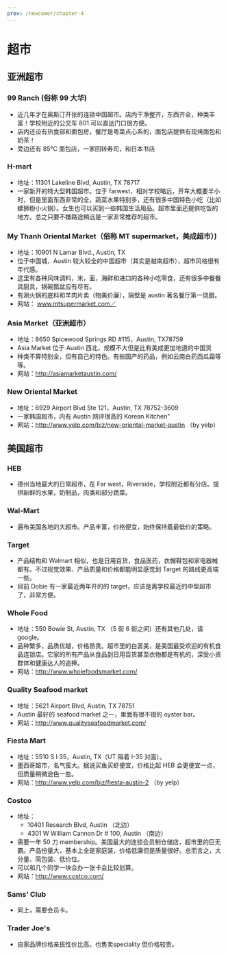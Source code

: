 ```yaml
---
prev: /newcomer/chapter-4
---
```


# 超市

## 亚洲超市

### 99 Ranch (俗称 99 大华)

- 近几年才在奥斯汀开张的连锁中国超市。店内干净整齐，东西齐全，种类丰富！学校附近的公交车 801 可以直达门口很方便。
- 店内还设有热食部和面包房，餐厅是粤菜点心系的，面包店提供有现烤面包和奶茶！
- 旁边还有 85°C 面包店，一家回转寿司，和日本书店

### H-mart

- 地址：11301 Lakeline Blvd, Austin, TX 78717
- 一家新开的特大型韩国超市。位于 farwest，相对学校略远，开车大概要半小时，但是里面东西非常的全，蔬菜水果特别多，还有很多中国特色小吃（比如螺狮粉小火锅）。女生也可以买到一些韩国生活用品。超市里面还提供吃饭的地方。总之只要不嫌路途稍远是一家非常推荐的超市。

### My Thanh Oriental Market（俗称 MT supermarket，美成超市）)

- 地址：10901 N Lamar Blvd., Austin, TX
- 位于中国城，Austin 较大较全的中国超市（其实是越南超市），超市风格很有年代感。
- 这里有各种风味调料，米，面，海鲜和进口的各种小吃零食，还有很多中餐餐具厨具，锅碗瓢盆应有尽有。
- 有涮火锅的底料和羊肉片卖（物美价廉），隔壁是 austin 著名餐厅第一烧腊。
- 网站： www.mtsupermarket.com／

### Asia Market（亚洲超市）

- 地址：8650 Spicewood Springs RD #115，Austin, TX78759
- Asia Market 位于 Austin 西北，规模不大但是比有美成更加地道的中国货
- 种类不算特别全，但有自己的特色。有些国产的药品，例如云南白药西瓜霜等等。
- 网站：http://asiamarketaustin.com/

### New Oriental Market

- 地址：6929 Airport Blvd Ste 121，Austin, TX 78752-3609
- 一家韩国超市，内有 Austin 网评很高的 Korean Kitchen"
- 网站：http://www.yelp.com/biz/new-oriental-market-austin （by yelp）

## 美国超市

### HEB

- 德州当地最大的日常超市，在 Far west，Riverside，学校附近都有分店。提供新鲜的水果，奶制品，肉类和部分蔬菜。

### Wal-Mart

- 遍布美国各地的大超市。产品丰富，价格便宜，始终保持着最低价的策略。

### Target

- 产品结构和 Walmart 相似，也是日用百货，食品医药，衣帽鞋包和家电器械都有。不过视觉效果、产品质量和价格都能明显感觉到 Target 的路线更高端一些。
- 目前 Dobie 有一家最近两年开的的 target，应该是离学校最近的中型超市了，非常方便。

### Whole Food

- 地址：550 Bowie St, Austin, TX （5 街 6 街之间）还有其他几处，请 google。
- 品种繁多，品质优越，价格昂贵。超市里的白富美，是美国最受欢迎的有机食品连锁店。它家的所有产品从食品到日用百货甚至衣物都是有机的，深受小资群体和健康达人的追捧。
- 网站：http://www.wholefoodsmarket.com/

### Quality Seafood market

- 地址：5621 Airport Blvd, Austin, TX 78751
- Austin 最好的 seafood market 之一，里面有很不错的 oyster bar。
- 网站：http://www.qualityseafoodmarket.com/

### Fiesta Mart

- 地址：5510 S I 35，Austin, TX（UT 隔着 I-35 对面）。
- 墨西哥超市，名气蛮大。据说买鱼买虾便宜，价格比起 HEB 会更便宜一点，但质量稍微逊色一些。
- 网站：http://www.yelp.com/biz/fiesta-austin-2 （by yelp）

### Costco

- 地址：
  - 10401 Research Blvd, Austin （北边）
  - 4301 W William Cannon Dr # 100, Austin （南边）
- 需要一年 50 刀 membership。美国最大的连锁会员制仓储店，超市里的巨无霸。产品份量大，基本上全是家庭装，价格低廉但是质量很好。总而言之，大分量、简包装、低价位。
- 可以和几个同学一块合办一张卡会比较划算。
- 网站：http://www.costco.com/

### Sams' Club

- 同上，需要会员卡。

### Trader Joe's


- 自家品牌价格亲民性价比高。也售卖speciality 但价格较贵。
